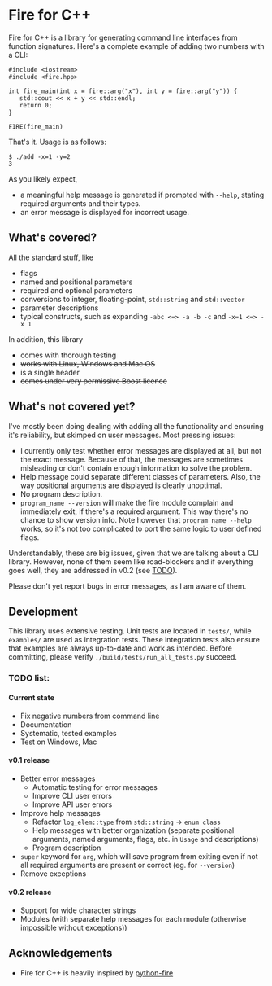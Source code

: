 
# Fire for C++

Fire for C++ is a library for generating command line interfaces from function signatures. Here's a complete example of adding two numbers with a CLI:
 ```
#include <iostream>
#include <fire.hpp>

int fire_main(int x = fire::arg("x"), int y = fire::arg("y")) {
    std::cout << x + y << std::endl;
    return 0;
}

FIRE(fire_main)
```

That's it. Usage is as follows:

```
$ ./add -x=1 -y=2
3
```

As you likely expect,
* a meaningful help message is generated if prompted with `--help`, stating required arguments and their types.
* an error message is displayed for incorrect usage.

## What's covered?

All the standard stuff, like
* flags
* named and positional parameters
* required and optional parameters
* conversions to integer, floating-point, `std::string` and `std::vector`
* parameter descriptions
* typical constructs, such as expanding `-abc <=> -a -b -c` and `-x=1 <=> -x 1`

In addition, this library
* comes with thorough testing
* ~~works with Linux, Windows and Mac OS~~
* is a single header
* ~~comes under very permissive Boost licence~~

## What's not covered yet?

I've mostly been doing dealing with adding all the functionality and ensuring it's reliability, but skimped on user messages. Most pressing issues:

* I currently only test whether error messages are displayed at all, but not the exact message. Because of that, the messages are sometimes misleading or don't contain enough information to solve the problem.
* Help message could separate different classes of parameters. Also, the way positional arguments are displayed is clearly unoptimal.
* No program description.
* `program_name --version` will make the fire module complain and immediately exit, if there's a required argument. This way there's no chance to show version info. Note however that `program_name --help` works, so it's not too complicated to port the same logic to user defined flags.

Understandably, these are big issues, given that we are talking about a CLI library. However, none of them seem like road-blockers and if everything goes well, they are addressed in v0.2 (see [TODO](#todo-list)).

Please don't yet report bugs in error messages, as I am aware of them.



## Development

This library uses extensive testing. Unit tests are located in `tests/`, while `examples/` are used as integration tests. These integration tests also ensure that examples are always up-to-date and work as intended. Before committing, please verify `./build/tests/run_all_tests.py` succeed.

### TODO list:

#### Current state

* Fix negative numbers from command line
* Documentation
* Systematic, tested examples
* Test on Windows, Mac

#### v0.1 release

* Better error messages
    * Automatic testing for error messages
    * Improve CLI user errors
    * Improve API user errors
* Improve help messages
    * Refactor `log_elem::type` from `std::string` -> `enum class`
    * Help messages with better organization (separate positional arguments, named arguments, flags, etc. in `Usage` and descriptions)
    * Program description
* `super` keyword for `arg`, which will save program from exiting even if not all required arguments are present or correct (eg. for `--version`)
* Remove exceptions

#### v0.2 release

* Support for wide character strings
* Modules (with separate help messages for each module (otherwise impossible without exceptions))

## Acknowledgements

* Fire for C++ is heavily inspired by [python-fire](https://github.com/google/python-fire)
